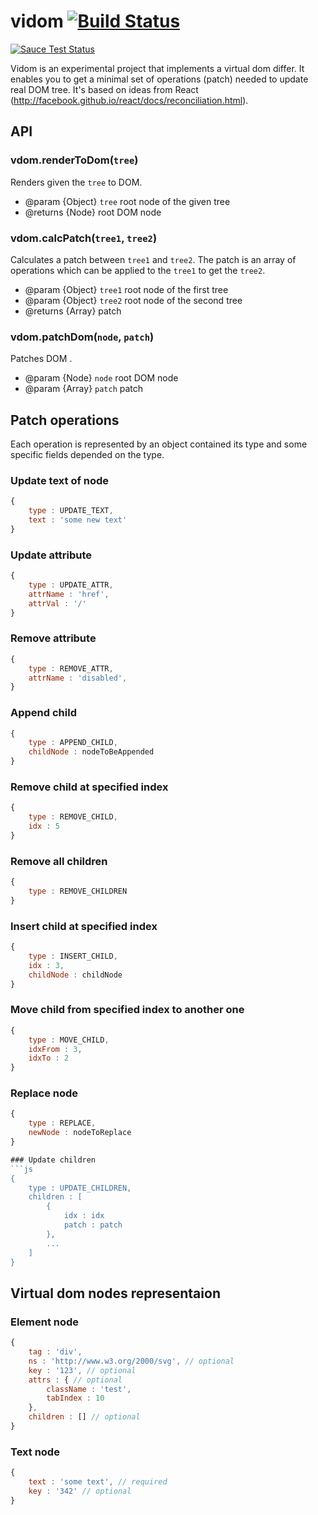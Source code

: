 # vidom [![Build Status](https://secure.travis-ci.org/dfilatov/vidom.png)](http://travis-ci.org/dfilatov/vidom)
[![Sauce Test Status](https://saucelabs.com/browser-matrix/dfilatov81.svg)](https://saucelabs.com/u/dfilatov81)

Vidom is an experimental project that implements a virtual dom differ. It enables you to get a minimal set of operations (patch) needed to update real DOM tree. It's based on ideas from React (http://facebook.github.io/react/docs/reconciliation.html).

## API

### vdom.renderToDom(`tree`)
Renders given the `tree` to DOM.
 * @param {Object} `tree` root node of the given tree
 * @returns {Node} root DOM node

### vdom.calcPatch(`tree1`, `tree2`)
Calculates a patch between `tree1` and `tree2`. The patch is an array of operations which can be applied to the `tree1` to get the `tree2`.
 * @param {Object} `tree1` root node of the first tree
 * @param {Object} `tree2` root node of the second tree
 * @returns {Array} patch
  
### vdom.patchDom(`node`, `patch`)
Patches DOM .
 * @param {Node} `node` root DOM node
 * @param {Array} `patch` patch
  
## Patch operations
Each operation is represented by an object contained its type and some specific fields depended on the type.

### Update text of node
```js
{
    type : UPDATE_TEXT,
    text : 'some new text'
}
```

### Update attribute
```js
{
    type : UPDATE_ATTR,
    attrName : 'href',
    attrVal : '/'
}
```

### Remove attribute
```js
{
    type : REMOVE_ATTR,
    attrName : 'disabled',
}
```

### Append child  
```js
{
    type : APPEND_CHILD,
    childNode : nodeToBeAppended
}
```

### Remove child at specified index
```js
{
    type : REMOVE_CHILD,
    idx : 5
}
```

### Remove all children
```js
{
    type : REMOVE_CHILDREN
}
```

### Insert child at specified index
```js
{
    type : INSERT_CHILD,
    idx : 3,
    childNode : childNode
}
```
  
### Move child from specified index to another one
```js
{
    type : MOVE_CHILD,
    idxFrom : 3,
    idxTo : 2
}
```

### Replace node
```js
{
    type : REPLACE,
    newNode : nodeToReplace
}

### Update children
```js
{
    type : UPDATE_CHILDREN,
    children : [
        {
            idx : idx
            patch : patch
        },
        ...
    ]
}
```
  
## Virtual dom nodes representaion

### Element node
```js
{
    tag : 'div',
    ns : 'http://www.w3.org/2000/svg', // optional
    key : '123', // optional
    attrs : { // optional
        className : 'test',
        tabIndex : 10
    },
    children : [] // optional
}
```

### Text node
```js
{
    text : 'some text', // required
    key : '342' // optional
}
```
